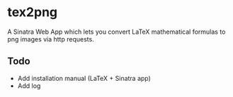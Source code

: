 # tex2png

A Sinatra Web App which lets you convert LaTeX mathematical formulas to png images via http requests.

## Todo

* Add installation manual (LaTeX + Sinatra app)
* Add log
